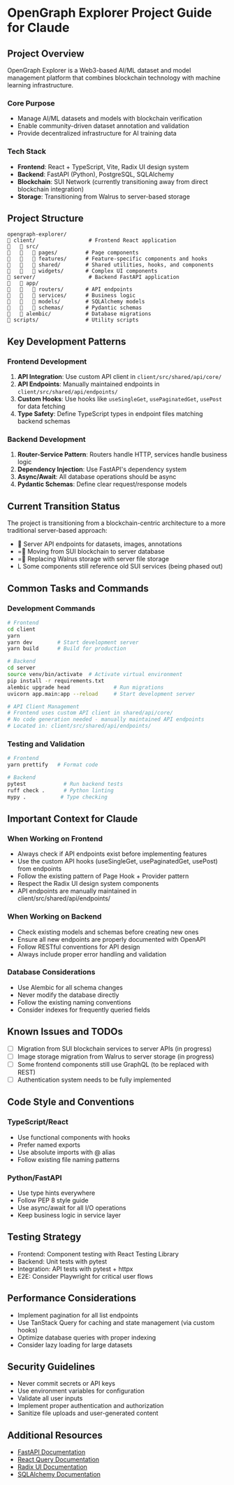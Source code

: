 # OpenGraph Explorer Project Guide for Claude

## Project Overview
OpenGraph Explorer is a Web3-based AI/ML dataset and model management platform that combines blockchain technology with machine learning infrastructure.

### Core Purpose
- Manage AI/ML datasets and models with blockchain verification
- Enable community-driven dataset annotation and validation
- Provide decentralized infrastructure for AI training data

### Tech Stack
- **Frontend**: React + TypeScript, Vite, Radix UI design system
- **Backend**: FastAPI (Python), PostgreSQL, SQLAlchemy
- **Blockchain**: SUI Network (currently transitioning away from direct blockchain integration)
- **Storage**: Transitioning from Walrus to server-based storage

## Project Structure
```
opengraph-explorer/
   client/                 # Frontend React application
      src/
         pages/         # Page components
         features/      # Feature-specific components and hooks
         shared/        # Shared utilities, hooks, and components
         widgets/       # Complex UI components
   server/                 # Backend FastAPI application
      app/
         routers/       # API endpoints
         services/      # Business logic
         models/        # SQLAlchemy models
         schemas/       # Pydantic schemas
      alembic/           # Database migrations
   scripts/               # Utility scripts
```

## Key Development Patterns

### Frontend Development
1. **API Integration**: Use custom API client in `client/src/shared/api/core/`
2. **API Endpoints**: Manually maintained endpoints in `client/src/shared/api/endpoints/`
3. **Custom Hooks**: Use hooks like `useSingleGet`, `usePaginatedGet`, `usePost` for data fetching
4. **Type Safety**: Define TypeScript types in endpoint files matching backend schemas

### Backend Development
1. **Router-Service Pattern**: Routers handle HTTP, services handle business logic
2. **Dependency Injection**: Use FastAPI's dependency system
3. **Async/Await**: All database operations should be async
4. **Pydantic Schemas**: Define clear request/response models

## Current Transition Status
The project is transitioning from a blockchain-centric architecture to a more traditional server-based approach:
-  Server API endpoints for datasets, images, annotations
- = Moving from SUI blockchain to server database
- = Replacing Walrus storage with server file storage
- L Some components still reference old SUI services (being phased out)

## Common Tasks and Commands

### Development Commands
```bash
# Frontend
cd client
yarn
yarn dev        # Start development server
yarn build      # Build for production

# Backend
cd server
source venv/bin/activate  # Activate virtual environment
pip install -r requirements.txt
alembic upgrade head              # Run migrations
uvicorn app.main:app --reload     # Start development server

# API Client Management
# Frontend uses custom API client in shared/api/core/
# No code generation needed - manually maintained API endpoints
# Located in: client/src/shared/api/endpoints/
```

### Testing and Validation
```bash
# Frontend
yarn prettify   # Format code

# Backend
pytest            # Run backend tests
ruff check .      # Python linting
mypy .           # Type checking
```

## Important Context for Claude

### When Working on Frontend
- Always check if API endpoints exist before implementing features
- Use the custom API hooks (useSingleGet, usePaginatedGet, usePost) from endpoints
- Follow the existing pattern of Page Hook + Provider pattern
- Respect the Radix UI design system components
- API endpoints are manually maintained in client/src/shared/api/endpoints/

### When Working on Backend
- Check existing models and schemas before creating new ones
- Ensure all new endpoints are properly documented with OpenAPI
- Follow RESTful conventions for API design
- Always include proper error handling and validation

### Database Considerations
- Use Alembic for all schema changes
- Never modify the database directly
- Follow the existing naming conventions
- Consider indexes for frequently queried fields

## Known Issues and TODOs
- [ ] Migration from SUI blockchain services to server APIs (in progress)
- [ ] Image storage migration from Walrus to server storage (in progress)
- [ ] Some frontend components still use GraphQL (to be replaced with REST)
- [ ] Authentication system needs to be fully implemented

## Code Style and Conventions

### TypeScript/React
- Use functional components with hooks
- Prefer named exports
- Use absolute imports with @ alias
- Follow existing file naming patterns

### Python/FastAPI
- Use type hints everywhere
- Follow PEP 8 style guide
- Use async/await for all I/O operations
- Keep business logic in service layer

## Testing Strategy
- Frontend: Component testing with React Testing Library
- Backend: Unit tests with pytest
- Integration: API tests with pytest + httpx
- E2E: Consider Playwright for critical user flows

## Performance Considerations
- Implement pagination for all list endpoints
- Use TanStack Query for caching and state management (via custom hooks)
- Optimize database queries with proper indexing
- Consider lazy loading for large datasets

## Security Guidelines
- Never commit secrets or API keys
- Use environment variables for configuration
- Validate all user inputs
- Implement proper authentication and authorization
- Sanitize file uploads and user-generated content

## Additional Resources
- [FastAPI Documentation](https://fastapi.tiangolo.com/)
- [React Query Documentation](https://tanstack.com/query/latest)
- [Radix UI Documentation](https://www.radix-ui.com/)
- [SQLAlchemy Documentation](https://www.sqlalchemy.org/)